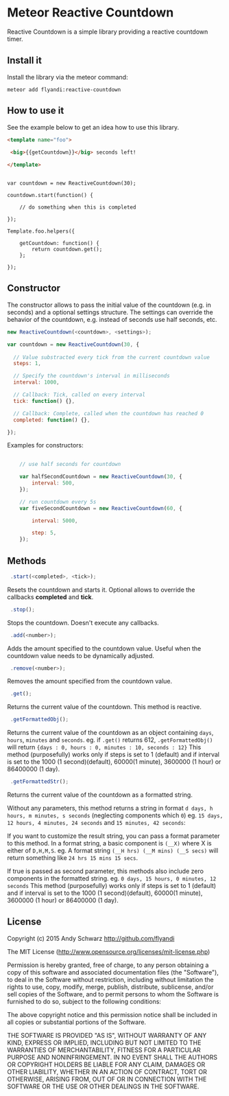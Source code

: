Meteor Reactive Countdown
======

Reactive Countdown is a simple library providing a reactive countdown timer.

## Install it

Install the library via the meteor command:

```meteor add flyandi:reactive-countdown```


## How to use it

See the example below to get an idea how to use this library.

```html
<template name="foo">
 
 <big>{{getCountdown}}</big> seconds left!

</template>
```

```javasscript

var countdown = new ReactiveCountdown(30);

countdown.start(function() {
	
	// do something when this is completed

});

Template.foo.helpers({
		
	getCountdown: function() {
		return countdown.get();
	};

});
```


## Constructor

The constructor allows to pass the initial value of the countdown (e.g. in seconds) and a optional settings structure. The settings can override the behavior of the countdown, e.g. instead of seconds use half seconds, etc.

```javascript
new ReactiveCountdown(<countdown>, <settings>);

var countdown = new ReactiveCountdown(30, {
  
  // Value substracted every tick from the current countdown value
  steps: 1,  

  // Specify the countdown's interval in milliseconds
  interval: 1000,

  // Callback: Tick, called on every interval
  tick: function() {},

  // Callback: Complete, called when the countdown has reached 0
  completed: function() {},

});
```

Examples for constructors:

```javascript
	
	// use half seconds for countdown

	var halfSecondCountdown = new ReactiveCountdown(30, {
		interval: 500, 
	});

	// run countdown every 5s
	var fiveSecondCountdown = new ReactiveCountdown(60, {

		interval: 5000,

		step: 5,
	});

```


## Methods

```javascript
 .start(<completed>, <tick>);
```

Resets the countdown and starts it. Optional allows to override the callbacks **completed** and **tick**.


```javascript
 .stop();
```

Stops the countdown. Doesn't execute any callbacks.


```javascript
 .add(<number>);
```

Adds the amount specified to the countdown value. Useful when the countdown value needs to be dynamically adjusted.


```javascript
 .remove(<number>);
```

Removes the amount specified from the countdown value. 


```javascript
 .get();
```

Returns the current value of the countdown. This method is reactive.


```javascript
 .getFormattedObj();
```

Returns the current value of the countdown as an object containing ```days```, ```hours```, ```minutes``` and ```seconds```.
eg. if ```.get()``` returns 612, ```.getFormattedObj()``` will return ```{days : 0, hours : 0, minutes : 10, seconds : 12}```
This method (purposefully) works only if steps is set to 1 (default) and if interval is set to the 1000 (1 second)(default), 60000(1 minute), 3600000 (1 hour) or 86400000 (1 day).


```javascript
 .getFormattedStr();
```

Returns the current value of the countdown as a formatted string.

Without any parameters, this method returns a string in format ```d days, h hours, m minutes, s seconds``` (neglecting components which ```0```) 
eg. ```15 days, 12 hours, 4 minutes, 24 seconds``` and ```15 minutes, 42 seconds```:

If you want to customize the result string, you can pass a format parameter to this method. In a format string, a basic component is ```(__X)``` where X is either of ```D,H,M,S```. eg. A format string ```(__H hrs) (__M mins) (__S secs)``` will return something like ```24 hrs 15 mins 15 secs```.

If true is passed as second parameter, this methods also include zero components in the formatted string. eg. ```0 days, 15 hours, 0 minutes, 12 seconds```
This method (purposefully) works only if steps is set to 1 (default) and if interval is set to the 1000 (1 second)(default), 60000(1 minute), 3600000 (1 hour) or 86400000 (1 day).


## License

Copyright (c) 2015 Andy Schwarz http://github.com/flyandi

The MIT License (http://www.opensource.org/licenses/mit-license.php)

Permission is hereby granted, free of charge, to any person obtaining a copy of this software and associated documentation files (the "Software"), to deal in the Software without restriction, including without limitation the rights to use, copy, modify, merge, publish, distribute, sublicense, and/or sell copies of the Software, and to permit persons to whom the Software is furnished to do so, subject to the following conditions:

The above copyright notice and this permission notice shall be included in all copies or substantial portions of the Software.

THE SOFTWARE IS PROVIDED "AS IS", WITHOUT WARRANTY OF ANY KIND, EXPRESS OR IMPLIED, INCLUDING BUT NOT LIMITED TO THE WARRANTIES OF MERCHANTABILITY, FITNESS FOR A PARTICULAR PURPOSE AND NONINFRINGEMENT. IN NO EVENT SHALL THE AUTHORS OR COPYRIGHT HOLDERS BE LIABLE FOR ANY CLAIM, DAMAGES OR OTHER LIABILITY, WHETHER IN AN ACTION OF CONTRACT, TORT OR OTHERWISE, ARISING FROM, OUT OF OR IN CONNECTION WITH THE SOFTWARE OR THE USE OR OTHER DEALINGS IN THE SOFTWARE.